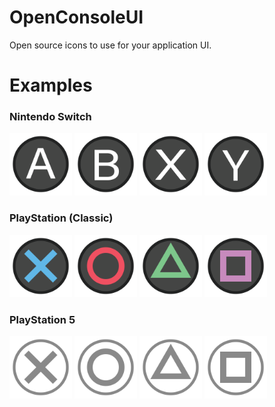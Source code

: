 # OpenConsoleUI
Open source icons to use for your application UI.

# Examples

### Nintendo Switch
<img src="https://github.com/UltimateNova1203/OpenConsoleUI/blob/main/nintendo/switch/a.png" alt="Nintendo Switch A" height="100"> <img src="https://github.com/UltimateNova1203/OpenConsoleUI/blob/main/nintendo/switch/b.png" alt="Nintendo Switch B" height="100"> <img src="https://github.com/UltimateNova1203/OpenConsoleUI/blob/main/nintendo/switch/x.png" alt="Nintendo Switch X" height="100"> <img src="https://github.com/UltimateNova1203/OpenConsoleUI/blob/main/nintendo/switch/y.png" alt="Nintendo Switch Y" height="100">

### PlayStation (Classic)
<img src="https://github.com/UltimateNova1203/OpenConsoleUI/blob/main/sony/ps1/cross.png" alt="PlayStation Cross" height="100"> <img src="https://github.com/UltimateNova1203/OpenConsoleUI/blob/main/sony/ps1/circle.png" alt="PlayStation Circle" height="100"> <img src="https://github.com/UltimateNova1203/OpenConsoleUI/blob/main/sony/ps1/triangle.png" alt="PlayStation Triangle" height="100"> <img src="https://github.com/UltimateNova1203/OpenConsoleUI/blob/main/sony/ps1/square.png" alt="PlayStation Square" height="100">

### PlayStation 5
<img src="https://github.com/UltimateNova1203/OpenConsoleUI/blob/main/sony/ps5/cross.png" alt="PlayStation Cross" height="100"> <img src="https://github.com/UltimateNova1203/OpenConsoleUI/blob/main/sony/ps5/circle.png" alt="PlayStation Circle" height="100"> <img src="https://github.com/UltimateNova1203/OpenConsoleUI/blob/main/sony/ps5/triangle.png" alt="PlayStation Triangle" height="100"> <img src="https://github.com/UltimateNova1203/OpenConsoleUI/blob/main/sony/ps5/square.png" alt="PlayStation Square" height="100">
